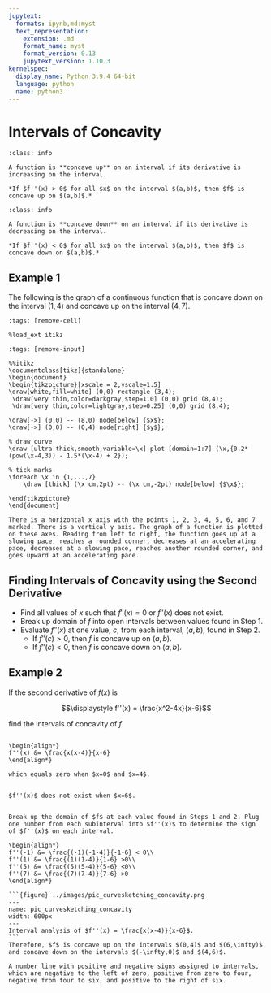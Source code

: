 ```yaml
---
jupytext:
  formats: ipynb,md:myst
  text_representation:
    extension: .md
    format_name: myst
    format_version: 0.13
    jupytext_version: 1.10.3
kernelspec:
  display_name: Python 3.9.4 64-bit
  language: python
  name: python3
---
```

# Intervals of Concavity



```{admonition} Concave Up
:class: info

A function is **concave up** on an interval if its derivative is increasing on the interval.

*If $f''(x) > 0$ for all $x$ on the interval $(a,b)$, then $f$ is concave up on $(a,b)$.*
```

```{admonition} Concave Down
:class: info

A function is **concave down** on an interval if its derivative is decreasing on the interval.

*If $f''(x) < 0$ for all $x$ on the interval $(a,b)$, then $f$ is concave down on $(a,b)$.*
```



## Example 1

The following is the graph of a continuous function that is concave down on the interval $(1,4)$ and concave up on the interval $(4,7)$.

```{code-cell}
:tags: [remove-cell]

%load_ext itikz
```

```{code-cell}
:tags: [remove-input]

%%itikz
\documentclass[tikz]{standalone}
\begin{document}
\begin{tikzpicture}[xscale = 2,yscale=1.5]
\draw[white,fill=white] (0,0) rectangle (3,4);
 \draw[very thin,color=darkgray,step=1.0] (0,0) grid (8,4);
 \draw[very thin,color=lightgray,step=0.25] (0,0) grid (8,4);

\draw[->] (0,0) -- (8,0) node[below] {$x$};
\draw[->] (0,0) -- (0,4) node[right] {$y$};
     
% draw curve
\draw [ultra thick,smooth,variable=\x] plot [domain=1:7] (\x,{0.2*(pow(\x-4,3)) - 1.5*(\x-4) + 2});

% tick marks
\foreach \x in {1,...,7} 
	\draw [thick] (\x cm,2pt) -- (\x cm,-2pt) node[below] {$\x$};

\end{tikzpicture}
\end{document}
```
```{dropdown} **Long Text Description**
There is a horizontal x axis with the points 1, 2, 3, 4, 5, 6, and 7 marked. There is a vertical y axis. The graph of a function is plotted on these axes. Reading from left to right, the function goes up at a slowing pace, reaches a rounded corner, decreases at an accelerating pace, decreases at a slowing pace, reaches another rounded corner, and goes upward at an accelerating pace.
```

## Finding Intervals of Concavity using the Second Derivative

- Find all values of $x$ such that $f''(x) = 0$ or $f''(x)$ does not exist.
- Break up domain of $f$ into open intervals between values found in Step 1. 
- Evaluate $f''(x)$ at one value, $c$, from each interval, $(a,b)$, found in Step 2.
    - If $f''(c) > 0$, then $f$ is concave up on $(a,b)$.
    - If $f''(c) < 0$, then $f$ is concave down on $(a,b)$.


## Example 2

If the second derivative of $f(x)$ is 

$$\displaystyle f''(x) = \frac{x^2-4x}{x-6}$$ 

find the intervals  of concavity of $f$.


```{dropdown} **Step 1:** Find all values of $x$ such that $f''(x) = 0$.

\begin{align*}
f''(x) &= \frac{x(x-4)}{x-6}
\end{align*}

which equals zero when $x=0$ and $x=4$.
```


```{dropdown} **Step 2:** Find all values of $x$ such that $f''(x)$ does not exist.

$f''(x)$ does not exist when $x=6$.
```


````{dropdown} **Step 3:** Perform an interval sign analysis for $f''$.

Break up the domain of $f$ at each value found in Steps 1 and 2. Plug one number from each subinterval into $f''(x)$ to determine the sign of $f''(x)$ on each interval.

\begin{align*}
f''(-1) &= \frac{(-1)(-1-4)}{-1-6} < 0\\ 
f''(1) &= \frac{(1)(1-4)}{1-6} >0\\
f''(5) &= \frac{(5)(5-4)}{5-6} <0\\
f''(7) &= \frac{(7)(7-4)}{7-6} >0
\end{align*}

```{figure} ../images/pic_curvesketching_concavity.png
---
name: pic_curvesketching_concavity
width: 600px
---
Interval analysis of $f''(x) = \frac{x(x-4)}{x-6}$.
```
Therefore, $f$ is concave up on the intervals $(0,4)$ and $(6,\infty)$ and concave down on the intervals $(-\infty,0)$ and $(4,6)$.
````
```{dropdown} **Long Text Description**
A number line with positive and negative signs assigned to intervals, which are negative to the left of zero, positive from zero to four, negative from four to six, and positive to the right of six.
```